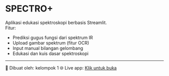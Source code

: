 # SPECTRO+

Aplikasi edukasi spektroskopi berbasis Streamlit.  
Fitur:
- Prediksi gugus fungsi dari spektrum IR
- Upload gambar spektrum (fitur OCR)
- Input manual bilangan gelombang
- Edukasi dan kuis dasar spektroskopi

---

🚀 Dibuat oleh: kelompok 1 
🌐 Live app: [Klik untuk buka](spekrolabid-94rksgc63jmw3pnpppau8o.streamlit.app)
